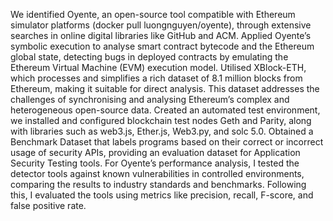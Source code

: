 We identified Oyente, an open-source tool compatible with Ethereum simulator platforms (docker pull luongnguyen/oyente), through extensive searches in online digital libraries like GitHub and ACM.
Applied Oyente’s symbolic execution to analyse smart contract bytecode and the Ethereum global state, detecting bugs in deployed contracts by emulating the Ethereum Virtual Machine (EVM) execution model.
Utilised XBlock-ETH, which processes and simplifies a rich dataset of 8.1 million blocks from Ethereum, making it suitable for direct analysis. This dataset addresses the challenges of synchronising and analysing Ethereum’s complex and heterogeneous open-source data.
Created an automated test environment, we installed and configured blockchain test nodes Geth and Parity, along with libraries such as web3.js, Ether.js, Web3.py, and solc 5.0.
Obtained a Benchmark Dataset that labels programs based on their correct or incorrect usage of security APIs, providing an evaluation dataset for Application Security Testing tools.
For Oyente’s performance analysis, I tested the detector tools against known vulnerabilities in controlled environments, comparing the results to industry standards and benchmarks. Following this, I evaluated the tools using metrics like precision, recall, F-score, and false positive rate.
